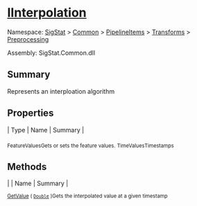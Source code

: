 # [IInterpolation](./IInterpolation.md)

Namespace: [SigStat]() > [Common](./../../../README.md) > [PipelineItems]() > [Transforms]() > [Preprocessing](./README.md)

Assembly: SigStat.Common.dll

## Summary
Represents an interploation algorithm

## Properties

| Type | Name | Summary | 

<sub>FeatureValues</sub><sub>Gets or sets the feature values.</sub>
<sub>TimeValues</sub><sub>Timestamps</sub>


## Methods

|  | Name | Summary | 

<sub>[GetValue](./Methods/IInterpolation-100663760.md) ( [`Double`](https://docs.microsoft.com/en-us/dotnet/api/System.Double) )</sub><sub>Gets the interpolated value at a given timestamp</sub>


